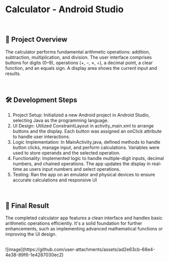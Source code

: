 <h1>Calculator - Android Studio</h1>
<br>
<h2>🧩 Project Overview</h1>
<p>
  The calculator performs fundamental arithmetic operations: addition, subtraction, multiplication, and division. The user interface comprises buttons for digits (0–9), operations (+, –, ×, ÷), a decimal point, a clear function, and an equals sign. A display area shows the current input and results.
</p>
<br>
<h2>🛠️ Development Steps</h2>
<ul style="list-style-type: dashed;"> 
  <li>Project Setup: Initialized a new Android project in Android Studio, selecting Java as the programming language.</li>
  <li>UI Design: Utilized ConstraintLayout in activity_main.xml to arrange buttons and the display. Each button was assigned an onClick attribute to handle user interactions.</li>
  <li>Logic Implementation: In MainActivity.java, defined methods to handle button clicks, manage input, and perform calculations. Variables were used to store operands and the selected operation.</li>
  <li>Functionality: Implemented logic to handle multiple-digit inputs, decimal numbers, and chained operations. The app updates the display in real-time as users input numbers and select operations.</li>
  <li>Testing: Ran the app on an emulator and physical devices to ensure accurate calculations and responsive UI</li>
</ul>
<br>
<h2>📱 Final Result</h2>
<p>
  The completed calculator app features a clean interface and handles basic arithmetic operations efficiently. It's a solid foundation for further enhancements, such as implementing advanced mathematical functions or improving the UI design.
</p>
<br>
![image](https://github.com/user-attachments/assets/ad2e63cb-68e4-4e38-89f6-1e4287030ec2)
